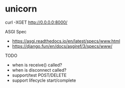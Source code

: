 # unicorn

curl -XGET http://0.0.0.0:8000/

ASGI Spec
- https://asgi.readthedocs.io/en/latest/specs/www.html
- https://django.fun/en/docs/asgiref/3/specs/www/

TODO
- when is receive() called?
- when is disconnect called?
- support/test POST/DELETE
- support lifecycle start/complete